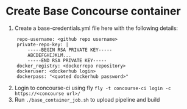 # Create Base Concourse container

1. Create a base-credentials.yml file here with the following details:
```
    repo-username: <github repo username>
    private-repo-key: |
        -----BEGIN RSA PRIVATE KEY-----
        ABCDEFGHIJKLM...
        -----END RSA PRIVATE KEY-----
    docker_registry: <dockerrepo repository>
    dockeruser: <dockerhub login>
    dockerpass: "<quoted dockerhub password>"
```
2. Login to concourse-ci using fly `fly -t concourse-ci login -c https://<concourse url>/`
3. Run `./base_container_job.sh` to upload pipeline and build
